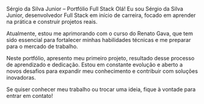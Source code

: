 Sérgio da Silva Junior – Portfólio Full Stack
Olá! Eu sou Sérgio da Silva Junior, desenvolvedor Full Stack em início de carreira, focado em aprender na prática e construir projetos reais.

Atualmente, estou me aprimorando com o curso do Renato Gava, que tem sido essencial para fortalecer minhas habilidades técnicas e me preparar para o mercado de trabalho.

Neste portfólio, apresento meu primeiro projeto, resultado desse processo de aprendizado e dedicação. Estou em constante evolução e aberto a novos desafios para expandir meu conhecimento e contribuir com soluções inovadoras.

Se quiser conhecer meu trabalho ou trocar uma ideia, fique à vontade para entrar em contato!

